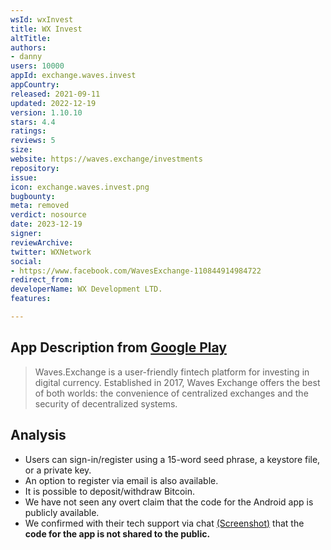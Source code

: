 ```yaml
---
wsId: wxInvest
title: WX Invest
altTitle: 
authors:
- danny
users: 10000
appId: exchange.waves.invest
appCountry: 
released: 2021-09-11
updated: 2022-12-19
version: 1.10.10
stars: 4.4
ratings: 
reviews: 5
size: 
website: https://waves.exchange/investments
repository: 
issue: 
icon: exchange.waves.invest.png
bugbounty: 
meta: removed
verdict: nosource
date: 2023-12-19
signer: 
reviewArchive: 
twitter: WXNetwork
social:
- https://www.facebook.com/WavesExchange-110844914984722
redirect_from: 
developerName: WX Development LTD.
features: 

---
```


## App Description from [Google Play](https://play.google.com/store/apps/details?id=exchange.waves.invest) 

> Waves.Exchange is a user-friendly fintech platform for investing in digital currency. Established in 2017, Waves Exchange offers the best of both worlds: the convenience of centralized exchanges and the security of decentralized systems.

## Analysis 

- Users can sign-in/register using a 15-word seed phrase, a keystore file, or a private key. 
- An option to register via email is also available. 
- It is possible to deposit/withdraw Bitcoin. 
- We have not seen any overt claim that the code for the Android app is publicly available. 
- We confirmed with their tech support via chat [(Screenshot)](https://twitter.com/BitcoinWalletz/status/1648569893397344256) that the **code for the app is not shared to the public.** 


